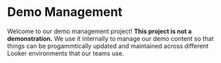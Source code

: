 # Demo Management

Welcome to our demo management project! **This project is not a demonstration.** We use it internally to manage our demo content so that things can be progammtically updated and maintained across different Looker environments that our teams use.
